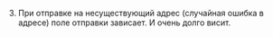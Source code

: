 3. При отправке на несуществующий адрес  (случайная ошибка в адресе) поле отправки зависает. И очень долго висит.